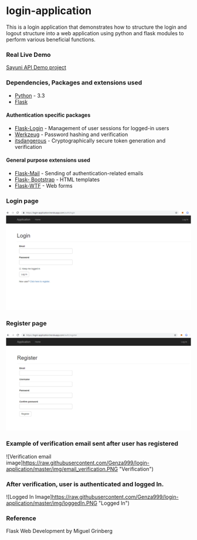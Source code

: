 # login-application
This is a login application that demonstrates how to structure the login and logout structure into a web application using python and flask modules to perform various beneficial functions.

### Real Live Demo

[Sayuni API Demo project](https://login-application.herokuapp.com/)

### Dependencies, Packages and extensions used

* [Python](https://www.python.org) - 3.3
* [Flask](http://flask.pocoo.org/)

#### Authentication specific packages

* [Flask-Login](https://github.com/maxcountryman/flask-login) - Management of user sessions for logged-in users
* [Werkzeug](http://werkzeug.pocoo.org/) - Password hashing and verification
* [itsdangerous](https://pythonhosted.org/itsdangerous/) - Cryptographically secure token generation and verification

#### General purpose extensions used

* [Flask-Mail](https://github.com/mattupstate/flask-mail) - Sending of authentication-related emails
* [Flask- Bootstrap](https://github.com/mbr/flask-bootstrap) - HTML templates
* [Flask-WTF](https://flask-wtf.readthedocs.io/) - Web forms

### Login page

![Login Image](https://raw.githubusercontent.com/Genza999/login-application/master/img/login.PNG "Login")

### Register page

![Register Image](https://raw.githubusercontent.com/Genza999/login-application/master/img/register.PNG "Register")


### Example of verification email sent after user has registered

![Verification email image]https://raw.githubusercontent.com/Genza999/login-application/master/img/email_verification.PNG "Verification")


### After verification, user is authenticated and logged In.

![Logged In Image]https://raw.githubusercontent.com/Genza999/login-application/master/img/loggedIn.PNG "Logged In")

### Reference

Flask Web Development by Miguel Grinberg



